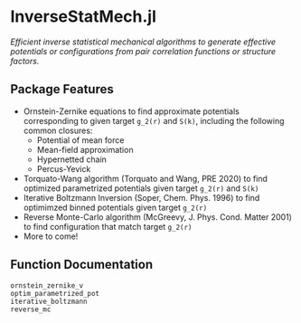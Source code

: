 # InverseStatMech.jl

*Efficient inverse statistical mechanical algorithms to generate effective potentials or configurations from pair correlation functions or structure factors.*

## Package Features

- Ornstein-Zernike equations to find approximate potentials corresponding to given target ``g_2(r)`` and ``S(k)``, including the following common closures:
    - Potential of mean force
    - Mean-field approximation
    - Hypernetted chain
    - Percus-Yevick
- Torquato-Wang algorithm (Torquato and Wang, PRE 2020) to find optimized parametrized potentials given target ``g_2(r)`` and ``S(k)``
- Iterative Boltzmann Inversion (Soper, Chem. Phys. 1996) to find optimimzed binned potentials given target ``g_2(r)``
- Reverse Monte-Carlo algorithm (McGreevy, J. Phys. Cond. Matter 2001) to find configuration that match target ``g_2(r)``
- More to come!

## Function Documentation

```@docs
ornstein_zernike_v
optim_parametrized_pot
iterative_boltzmann
reverse_mc
```
